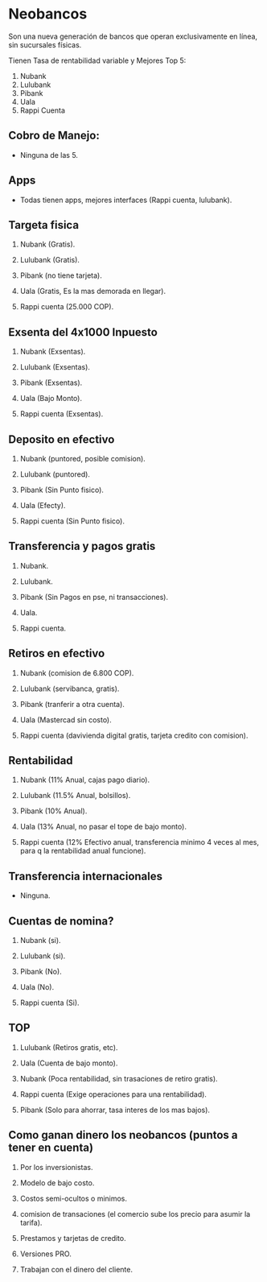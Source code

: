 # Neobancos

Son una nueva generación de bancos que operan exclusivamente en línea, 
sin sucursales físicas. 

Tienen Tasa de rentabilidad variable y Mejores Top 5:

1. Nubank
2. Lulubank
3. Pibank
4. Uala
5. Rappi Cuenta

## Cobro de Manejo:
* Ninguna de las 5.

## Apps
* Todas tienen apps, mejores interfaces (Rappi cuenta, lulubank).

## Targeta fisica

1. Nubank (Gratis).

2. Lulubank (Gratis).

3. Pibank (no tiene tarjeta).

4. Uala (Gratis, Es la mas demorada en llegar).

5. Rappi cuenta (25.000 COP).

## Exsenta del 4x1000 Inpuesto

1. Nubank (Exsentas).

2. Lulubank (Exsentas).

3. Pibank (Exsentas).

4. Uala (Bajo Monto).

5. Rappi cuenta (Exsentas).

## Deposito en efectivo

1. Nubank (puntored, posible comision).

2. Lulubank (puntored).

3. Pibank (Sin Punto fisico).

4. Uala (Efecty).

5. Rappi cuenta (Sin Punto fisico).

## Transferencia y pagos gratis

1. Nubank.

2. Lulubank.

3. Pibank (Sin Pagos en pse, ni transacciones).

4. Uala.

5. Rappi cuenta.

## Retiros en efectivo

1. Nubank (comision de 6.800 COP).

2. Lulubank (servibanca, gratis).

3. Pibank (tranferir a otra cuenta).

4. Uala (Mastercad sin costo).

5. Rappi cuenta (davivienda digital gratis, tarjeta credito con 
comision).

## Rentabilidad

1. Nubank (11% Anual, cajas pago diario).

2. Lulubank (11.5% Anual, bolsillos).

3. Pibank (10% Anual).

4. Uala (13% Anual, no pasar el tope de bajo monto).

5. Rappi cuenta (12% Efectivo anual, transferencia minimo 4 veces al 
mes, para q la rentabilidad anual funcione).

## Transferencia internacionales

* Ninguna.

## Cuentas de nomina?

1. Nubank (si).

2. Lulubank (si).

3. Pibank (No).

4. Uala (No).

5. Rappi cuenta (Si).

## TOP


1. Lulubank (Retiros gratis, etc).

2. Uala (Cuenta de bajo monto).

3. Nubank (Poca rentabilidad, sin trasaciones de retiro gratis).

4. Rappi cuenta (Exige operaciones para una rentabilidad).

5. Pibank (Solo para ahorrar, tasa interes de los mas bajos).


## Como ganan dinero los neobancos (puntos a tener en cuenta)
1. Por los inversionistas.
2. Modelo de bajo costo.
3. Costos semi-ocultos o minimos.

4. comision de transaciones (el comercio sube los precio para asumir 
la tarifa).

5. Prestamos y tarjetas de credito.

6. Versiones PRO.

7. Trabajan con el dinero del cliente.